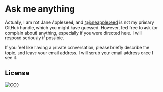 # Ask me anything

Actually, I am not Jane Appleseed, and [@janeappleseed](https://github.com/janeappleseed) is not my primary GitHub handle, which you might have guessed. However, feel free to ask (or complain about) anything, especially if you were directed here. I will respond seriously if possible.

If you feel like having a private conversation, please briefly describe the topic, and leave your email address. I will scrub your email address once I see it.

## License

[![CC0](http://mirrors.creativecommons.org/presskit/buttons/88x31/svg/cc-zero.svg)](https://creativecommons.org/publicdomain/zero/1.0/)

